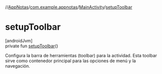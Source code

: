 //[AppNotas](../../../index.md)/[com.example.appnotas](../index.md)/[MainActivity](index.md)/[setupToolbar](setup-toolbar.md)

# setupToolbar

[androidJvm]\
private fun [setupToolbar](setup-toolbar.md)()

Configura la barra de herramientas (toolbar) para la actividad. Esta toolbar sirve como contenedor principal para las opciones de menú y la navegación.
